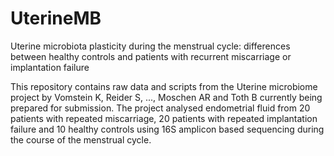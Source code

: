 # UterineMB
Uterine microbiota plasticity during the menstrual cycle: differences between healthy controls and patients with recurrent miscarriage or implantation failure 

This repository contains raw data and scripts from the Uterine microbiome project by Vomstein K, Reider S, ..., Moschen AR and Toth B currently being prepared for submission.
The project analysed endometrial fluid from 20 patients with repeated miscarriage, 20 patients with repeated implantation failure and 10 healthy controls using 16S amplicon based sequencing during the course of the menstrual cycle.
